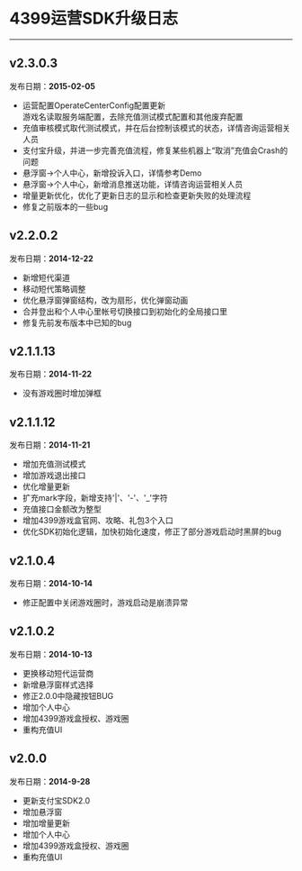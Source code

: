 ﻿# 4399运营SDK升级日志
----  

## v2.3.0.3
发布日期：__2015-02-05__  
- 运营配置OperateCenterConfig配置更新  
  游戏名读取服务端配置，去除充值测试模式配置和其他废弃配置  
- 充值审核模式取代测试模式，并在后台控制该模式的状态，详情咨询运营相关人员  
- 支付宝升级，并进一步完善充值流程，修复某些机器上“取消”充值会Crash的问题  
- 悬浮窗->个人中心，新增投诉入口，详情参考Demo  
- 悬浮窗->个人中心，新增消息推送功能，详情咨询运营相关人员  
- 增量更新优化，优化了更新日志的显示和检查更新失败的处理流程  
- 修复之前版本的一些bug

## v2.2.0.2
发布日期：__2014-12-22__
- 新增短代渠道
- 移动短代策略调整
- 优化悬浮窗弹窗结构，改为扇形，优化弹窗动画
- 合并登出和个人中心里帐号切换接口到初始化的全局接口里
- 修复先前发布版本中已知的bug


## v2.1.1.13
发布日期：__2014-11-22__
- 没有游戏圈时增加弹框


## v2.1.1.12
发布日期：__2014-11-21__
- 增加充值测试模式
- 增加游戏退出接口
- 优化增量更新
- 扩充mark字段，新增支持'|'、'-'、'_'字符
- 充值接口金额改为整型
- 增加4399游戏盒官网、攻略、礼包3个入口
- 优化SDK初始化逻辑，加快初始化速度，修正了部分游戏启动时黑屏的bug  


## v2.1.0.4  
发布日期：__2014-10-14__  
- 修正配置中关闭游戏圈时，游戏启动是崩溃异常    


## v2.1.0.2  
发布日期：__2014-10-13__  
- 更换移动短代运营商  
- 新增悬浮窗样式选择  
- 修正2.0.0中隐藏按钮BUG  
- 增加个人中心  
- 增加4399游戏盒授权、游戏圈    
- 重构充值UI  


## v2.0.0  
发布日期：__2014-9-28__  
- 更新支付宝SDK2.0  
- 增加悬浮窗  
- 增加增量更新  
- 增加个人中心  
- 增加4399游戏盒授权、游戏圈    
- 重构充值UI  
